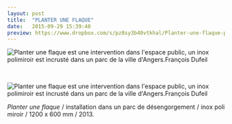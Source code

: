 ```yaml
---
layout: post
title:  "PLANTER UNE FLAQUE"
date:   2015-09-29 15:39:40
preview: https://www.dropbox.com/s/pz8sy3b40vtkhal/Planter-une-flaque-preview.jpg?raw=1
---
```


<img src="https://www.dropbox.com/s/pa1byuj6jmsd18w/Planter-une-flaque.jpg?raw=1" alt="Planter une flaque est une intervention dans l'espace public, un inox polimiroir est incrust&eacute; dans un parc de la ville d'Angers.Fran&ccedil;ois Dufeil">
<p>&nbsp;</p>

<img src="https://www.dropbox.com/s/oudu528hw0uaohv/Planter-flaque-detail.jpg?raw=1" alt="Planter une flaque est une intervention dans l'espace public, un inox polimiroir est incrust&eacute; dans un parc de la ville d'Angers.Fran&ccedil;ois Dufeil">

<p style="text-align:justify">
<span style="font-style: italic;">Planter une flaque</span> / installation dans un parc de d&eacute;sengorgement / inox poli miroir / 1200 x 600 mm / 2013.
</p>
